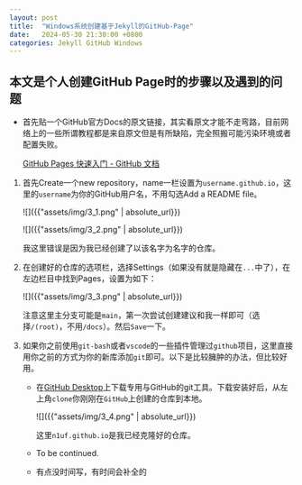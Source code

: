 ```yaml
---
layout: post
title:  "Windows系统创建基于Jekyll的GitHub-Page"
date:   2024-05-30 21:30:00 +0800
categories: Jekyll GitHub Windows
---
```

## 本文是个人创建GitHub Page时的步骤以及遇到的问题

* 首先贴一个GitHub官方Docs的原文链接，其实看原文才能不走弯路，目前网络上的一些所谓教程都是来自原文但是有所缺陷，完全照搬可能污染环境或者配置失败。

  [GitHub Pages 快速入门 - GitHub 文档](https://docs.github.com/zh/pages/quickstart)

1. 首先Create一个new repository，name一栏设置为`username.github.io`，这里的`username`为你的GitHub用户名，不用勾选Add a README file。

   ![]({{"assets/img/3_1.png" | absolute_url}})

   ![]({{"assets/img/3_2.png" | absolute_url}})

   我这里错误是因为我已经创建了以该名字为名字的仓库。

2. 在创建好的仓库的选项栏，选择Settings（如果没有就是隐藏在`...`中了），在左边栏目中找到Pages，设置为如下：

   ![]({{"assets/img/3_3.png" | absolute_url}})

   注意这里主分支可能是`main`，第一次尝试创建建议和我一样即可（选择`/(root)`，不用`/docs`）。然后`Save`一下。

3. 如果你之前使用`git-bash`或者`vscode`的一些插件管理过`github`项目，这里直接用你之前的方式为你的新库添加`git`即可。以下是比较臃肿的办法，但比较好用。

   * 在[GitHub Desktop](https://desktop.github.com/)上下载专用与GitHub的git工具。下载安装好后，从左上角`clone`你刚刚在`GitHub`上创建的仓库到本地。

     ![]({{"assets/img/3_4.png" | absolute_url}})

     这里`n1uf.github.io`是我已经克隆好的仓库。

   * To be continued.
   * 有点没时间写，有时间会补全的
